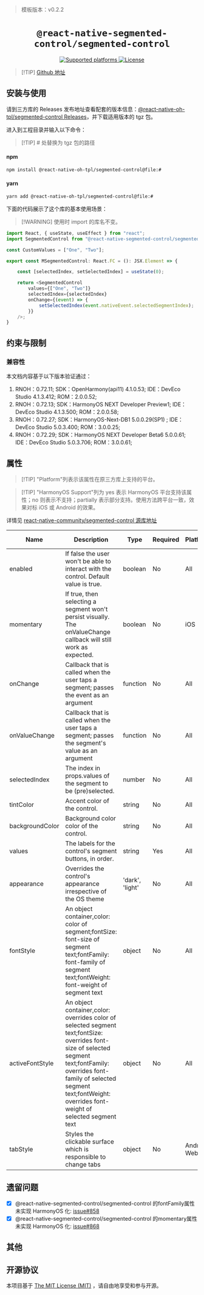 <!-- {% raw %} -->
> 模板版本：v0.2.2

<p align="center">
  <h1 align="center"> <code>@react-native-segmented-control/segmented-control</code> </h1>
</p>
<p align="center">
    <a href="https://github.com/react-native-segmented-control/segmented-control">
        <img src="https://img.shields.io/badge/platforms-android%20|%20ios%20|%20web%20|%20harmony%20-lightgrey.svg" alt="Supported platforms" />
    </a>
    <a href="https://github.com/react-native-segmented-control/segmented-control/blob/master/LICENSE">
        <img src="https://img.shields.io/badge/license-MIT-green.svg" alt="License" />
    </a>
</p>

> [!TIP] [Github 地址](https://github.com/react-native-oh-library/segmented-control)

## 安装与使用

请到三方库的 Releases 发布地址查看配套的版本信息：[@react-native-oh-tpl/segmented-control Releases](https://github.com/react-native-oh-library/segmented-control/releases)，并下载适用版本的 tgz 包。

进入到工程目录并输入以下命令：

> [!TIP] # 处替换为 tgz 包的路径

<!-- tabs:start -->

#### **npm**

```bash
npm install @react-native-oh-tpl/segmented-control@file:#
```

#### **yarn**

```bash
yarn add @react-native-oh-tpl/segmented-control@file:#
```

<!-- tabs:end -->

下面的代码展示了这个库的基本使用场景：

> [!WARNING] 使用时 import 的库名不变。

```js
import React, { useState, useEffect } from "react";
import SegmentedControl from "@react-native-segmented-control/segmented-control";

const CustomValues = ["One", "Two"];

export const MSegmentedControl: React.FC = (): JSX.Element => {

    const [selectedIndex, setSelectedIndex] = useState(0);

    return <SegmentedControl
        values={["One", "Two"]}
        selectedIndex={selectedIndex}
        onChange={(event) => {
            setSelectedIndex(event.nativeEvent.selectedSegmentIndex);
        }}
    />;
}
```
 
## 约束与限制

### 兼容性

本文档内容基于以下版本验证通过：

1. RNOH：0.72.11; SDK：OpenHarmony(api11) 4.1.0.53; IDE：DevEco Studio 4.1.3.412; ROM：2.0.0.52;
2. RNOH：0.72.13; SDK：HarmonyOS NEXT Developer Preview1; IDE：DevEco Studio 4.1.3.500; ROM：2.0.0.58;
3. RNOH：0.72.27; SDK：HarmonyOS-Next-DB1 5.0.0.29(SP1) ; IDE：DevEco Studio 5.0.3.400; ROM：3.0.0.25;
4. RNOH：0.72.29; SDK：HarmonyOS NEXT Developer Beta6 5.0.0.61; IDE：DevEco Studio 5.0.3.706; ROM：3.0.0.61;

## 属性

> [!TIP] "Platform"列表示该属性在原三方库上支持的平台。

> [!TIP] "HarmonyOS Support"列为 yes 表示 HarmonyOS 平台支持该属性；no 则表示不支持；partially 表示部分支持。使用方法跨平台一致，效果对标 iOS 或 Android 的效果。

详情见 [react-native-community/segmented-control 源库地址](https://github.com/react-native-segmented-control/segmented-control)

| Name                      | Description                                                                                    | Type                                                                                                                                                             | Required | Platform | HarmonyOS Support |
| ------------------------- | ---------------------------------------------------------------------------------------------- | ---------------------------------------------------------------------------------------------------------------------------------------------------------------- | -------- | -------- | ----------------- |
| enabled         | If false the user won't be able to interact with the control. Default value is true.                                                                                                                                                             | boolean         | No       | All          | Yes               |
| momentary       | If true, then selecting a segment won't persist visually. The onValueChange callback will still work as expected.                                                                                                                                | boolean         | No       | iOS          | Yes               | 
| onChange        | Callback that is called when the user taps a segment; passes the event as an argument                                                                                                                                                            | function        | No       | All          | Yes               |
| onValueChange   | Callback that is called when the user taps a segment; passes the segment's value as an argument                                                                                                                                                  | function        | No       | All          | Yes               |
| selectedIndex   | The index in props.values of the segment to be (pre)selected.                                                                                                                                                                                    | number          | No       | All          | Yes               |
| tintColor       | Accent color of the control.                                                                                                                                                                                                                     | string          | No       | All          | Yes               |
| backgroundColor | Background color color of the control.                                                                                                                                                                                                           | string          | No       | All          | Yes               |
| values          | The labels for the control's segment buttons, in order.                                                                                                                                                                                          | string          | Yes      | All          | Yes               |
| appearance      | Overrides the control's appearance irrespective of the OS theme                                                                                                                                                                                  | 'dark', 'light' | No       | All          | Yes               |
| fontStyle       | An object container,color: color of segment;fontSize: font-size of segment text;fontFamily: font-family of segment text;fontWeight: font-weight of segment text                                                                                  | object          | No       | All          | Yes               | 
| activeFontStyle | An object container,color: overrides color of selected segment text;fontSize: overrides font-size of selected segment text;fontFamily: overrides font-family of selected segment text;fontWeight: overrides font-weight of selected segment text | object          | No       | All          | Yes               | 
| tabStyle        | Styles the clickable surface which is responsible to change tabs                                                                                                                                                                                 | object          | No       | Android, Web | Yes               |

## 遗留问题
- [X] @react-native-segmented-control/segmented-control 的fontFamily属性未实现 HarmonyOS 化: [issue#858](https://github.com/react-native-segmented-control/segmented-control/issues/858)
- [X] @react-native-segmented-control/segmented-control 的momentary属性未实现 HarmonyOS 化: [issue#868](https://github.com/react-native-segmented-control/segmented-control/issues/868)

## 其他

## 开源协议

本项目基于 [The MIT License (MIT)](https://github.com/react-native-segmented-control/segmented-control/blob/master/LICENSE) ，请自由地享受和参与开源。

<!-- {% endraw %} -->